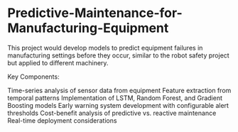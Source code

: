 # Predictive-Maintenance-for-Manufacturing-Equipment
This project would develop models to predict equipment failures in manufacturing settings before they occur, similar to the robot safety project but applied to different machinery.

Key Components:

Time-series analysis of sensor data from equipment
Feature extraction from temporal patterns
Implementation of LSTM, Random Forest, and Gradient Boosting models
Early warning system development with configurable alert thresholds
Cost-benefit analysis of predictive vs. reactive maintenance
Real-time deployment considerations
